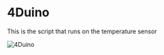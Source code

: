 # 4Duino
This is the script that runs on the temperature sensor

![4Duino](http://files.linuxgizmos.com/4dsystems_4duino24_gui.jpg)
